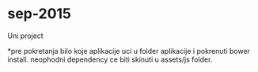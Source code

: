 # sep-2015
Uni project

*pre pokretanja bilo koje aplikacije uci u folder aplikacije i pokrenuti bower install. neophodni dependency ce biti skinuti u assets/js folder.
